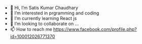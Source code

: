 - 👋 Hi, I’m Satis Kumar Chaudhary
- 👀 I’m interested in prgramming and coding
- 🌱 I’m currently learning React js
- 💞️ I’m looking to collaborate on ...
- 📫 How to reach me https://www.facebook.com/profile.php?id=100012026771370


<!---
Satis9815/Satis9815 is a ✨ special ✨ repository because its `README.md` (this file) appears on your GitHub profile.
You can click the Preview link to take a look at your changes.
--->
